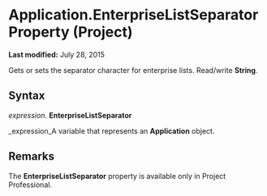 
# Application.EnterpriseListSeparator Property (Project)

 **Last modified:** July 28, 2015

Gets or sets the separator character for enterprise lists. Read/write  **String**.

## Syntax

 _expression_. **EnterpriseListSeparator**

 _expression_A variable that represents an  **Application** object.


## Remarks

The  **EnterpriseListSeparator** property is available only in Project Professional.

